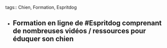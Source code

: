 tags:: Chien, Formation, Espritdog

- Formation en ligne de #Espritdog comprenant de nombreuses vidéos / ressources pour éduquer son chien
	-